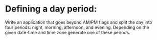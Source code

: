 # Defining a day period:
Write an application that goes beyond AM/PM flags and split the day into four periods: night, morning, afternoon, and evening. Depending on the given date-time and time zone generate one of these periods.